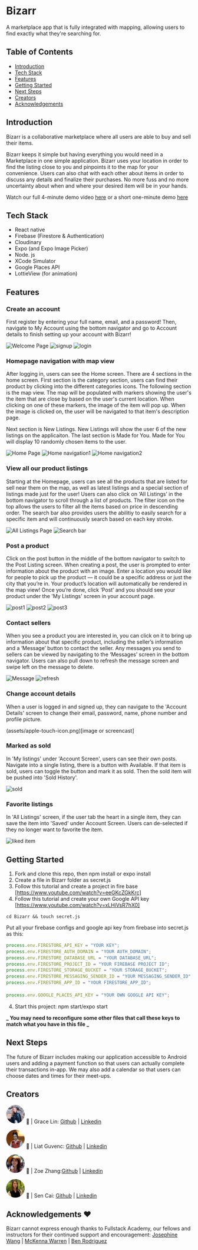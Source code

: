 # **Bizarr**

A marketplace app that is fully integrated with mapping, allowing users to find exactly what they're searching for.

## Table of Contents

- [Introduction](#introduction)
- [Tech Stack](#tech-stack)
- [Features](#features)
- [Getting Started](#next-steps)
- [Next Steps](#creators)
- [Creators](#creators)
- [Acknowledgements](#acknowledgements)

## Introduction

Bizarr is a collaborative marketplace where all users are able to buy and sell their items.

Bizarr keeps it simple but having everything you would need in a Marketplace in one simple application. Bizarr uses your location in order to find the listing close to you and pinpoints it to the map for your convenience. Users can also chat with each other about items in order to discuss any details and finalize their purchases. No more fuss and no more uncertainty about when and where your desired item will be in your hands.

Watch our full 4-minute demo video [here](https://www.youtube....) or a short one-minute demo [here](https:www.youtube...)

## Tech Stack

- React native
- Firebase (Firestore & Authentication)
- Cloudinary
- Expo (and Expo Image Picker)
- Node. js
- XCode Simulator
- Google Places API
- LottieView (for animation)

## Features

### Create an account

First register by entering your full name, email, and a password! Then, navigate to My Account using the bottom navigator and go to Account details to finish setting up your account with Bizarr!


![Welcome Page](https://media.giphy.com/media/fdE2bIVqGQKYRFkam4/giphy.gif) ![signup](https://media.giphy.com/media/T88a6DnJQxdlZUDu9n/giphy.gif)  ![login](https://media.giphy.com/media/IJ743J65t9YmPXso8K/giphy.gif)


### Homepage navigation with map view

After logging in, users can see the Home screen. There are 4 sections in the home screen. First section is the category section, users can find their product by clicking into the different categories icons. The following section is the map view. The map will be populated with markers showing the user's the item that are close by based on the user's current location. When clicking on one of these markers, the image of the item will pop up. When the image is clicked on, the user will be navigated to that item's description page.

Next section is New Listings. New Listings will show the user 6 of the new listings on the applicaiton. The last section is Made for You. Made for You will display 10 randomly chosen items to the user.


![Home Page](https://media.giphy.com/media/FfgM2OomITDDufZCWL/giphy.gif) ![Home navigation1](https://media.giphy.com/media/9CosLsua5BY6icjvGD/giphy.gif) ![Home navigation2](https://media.giphy.com/media/6OfnKR4ZnOWNOXDm6T/giphy.gif)

### View all our product listings

Starting at the Homepage, users can see all the products that are listed for sell near them on the map, as well as latest listings and a special section of listings made just for the user! Users can also click on ‘All Listings’ in the bottom navigator to scroll through a list of products. The filter icon on the top allows the users to filter all the items based on price in descending order. The search bar also provides users the abilitiy to easily search for a specific item and will continuously search based on each key stroke.

![All Listings Page](https://media.giphy.com/media/HZqmjmXWP0bg5W6l1W/giphy.gif) ![Search bar](https://media.giphy.com/media/PK0mYlFS8ctfuhSHSt/giphy.gif)

### Post a product

Click on the post button in the middle of the bottom navigator to switch to the Post Listing screen. When creating a post, the user is prompted to enter information about the product with an image. Enter a location you would like for people to pick up the product — it could be a specific address or just the city that you’re in. Your product’s location will automatically be rendered in the map view! Once you’re done, click ‘Post’ and you should see your product under the 'My Listings' screen in your account page.

![post1](https://media.giphy.com/media/GIpLFMeROhP0xNhvI8/giphy.gif) ![post2](https://media.giphy.com/media/EGYCpCVmPDDlW92Nyu/giphy.gif) ![post3](https://media.giphy.com/media/NfKIeSEnFVqodTU1m0/giphy.gif)

### Contact sellers

When you see a product you are interested in, you can click on it to bring up information about that specific product, including the seller’s information and a ‘Message’ button to contact the seller. Any messages you send to sellers can be viewed by navigating to the ‘Messages’ screen in the bottom navigator. Users can also pull down to refresh the message screen and swipe left on the message to delete.

![Message](https://media.giphy.com/media/fQ8JZHzDAlDlC5rUf2/giphy.gif)  ![refresh](https://media.giphy.com/media/XCMlq5K7qOxP4hMeO5/giphy.gif)

### Change account details

When a user is logged in and signed up, they can navigate to the 'Account Details' screen to change their email, password, name, phone number and profile picture.

(assets/apple-touch-icon.png)[image or screencast]

### Marked as sold

In 'My listings' under 'Account Screen', users can see their own posts. Navigate into a single listing, there is a button with Available. If that item is sold, users can toggle the button and mark it as sold. Then the sold item will be pushed into 'Sold History'.

![sold](https://media.giphy.com/media/aJECRzFnnLE7IwZ9Ye/giphy.gif)

### Favorite listings

In 'All Listings' screen, if the user tab the heart in a single item, they can save the item into 'Saved' under Account Screen. Users can de-selected if they no longer want to favorite the item.

![liked item](https://media.giphy.com/media/kfiPRUvSqfxmJXTGvb/giphy.gif)

## Getting Started

1. Fork and clone this repo, then npm install or expo install
2. Create a file in Bizarr folder as secret.js
3. Follow this tutorial and create a project in fire base [https://www.youtube.com/watch?v=eeGKcZGkKrc]
4. Follow this tutorial and create your own Google API key [https://www.youtube.com/watch?v=xLHiVsR7hX0]

```git
cd Bizarr && touch secret.js
```

Put all your firebase configs and google api key from firebase into secret.js as this:

```javascript
process.env.FIRESTORE_API_KEY = "YOUR KEY";
process.env.FIRESTORE_AUTH_DOMAIN = "YOUR AUTH_DOMAIN";
process.env.FIRESTORE_DATABASE_URL = "YOUR DATABASE_URL";
process.env.FIRESTORE_PROJECT_ID = "YOUR FIREBASE PROJECT ID";
process.env.FIRESTORE_STORAGE_BUCKET = "YOUR STORAGE_BUCKET";
process.env.FIRESTORE_MESSAGING_SENDER_ID = "YOUR MESSAGING_SENDER_ID";
process.env.FIRESTORE_APP_ID = "YOUR FIRESTORE_APP_ID";

process.env.GOOGLE_PLACES_API_KEY = "YOUR OWN GOOGLE API KEY";
```

4. Start this project: npm start/expo start

**_ You may need to reconfigure some other files that call these keys to match what you have in this file _**

## Next Steps

The future of Bizarr includes making our application accessible to Android users and adding a payment function so that users can actually complete their transactions in-app. We may also add a calendar so that users can choose dates and times for their meet-ups.

## Creators

<img src="assets/readmePics/grace.png" width="50"/> :blue_heart: | Grace Lin: [Github](https://github.com/gracelin95) | [Linkedin](https://www.linkedin.com/in/gracesqlin/)

<img src="assets/readmePics/Liat.png" width="50" /> :green_heart: | Liat Guvenc: [Github](https://github.com/liat-g) | [Linkedin](https://www.linkedin.com/in/liat-guvenc-8394b0179/)

<img src="assets/readmePics/zoe.png" width="50"/> :yellow_heart: | Zoe Zhang:[Github](https://github.com/YizhuoZhang3) | [Linkedin](https://www.linkedin.com/in/zoezhang33/)

<img src="assets/readmePics/sen.png" width="50"/> :purple_heart: | Sen Cai: [Github](https://github.com/sencaichi) | [Linkedin](https://www.linkedin.com/in/sentsai/)


## Acknowledgements :heart:

Bizarr cannot express enough thanks to Fullstack Academy, our fellows and instructors for their continued support and encouragement:
[Josephine Wang](https://github.com/joseewang) | [McKenna Warren](https://github.com/mckennakayyy) | [Ben Rodriguez](https://github.com/b17z)
